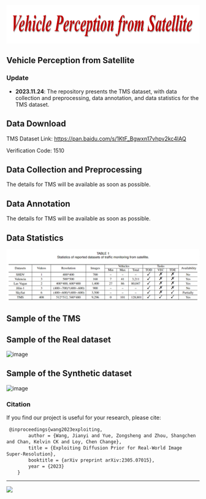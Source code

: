 
<p align="center">
  <img src="https://github.com/Chenxi1510/Remote-sensing-Image-Compression/blob/main/Image/TPAMI.png" height=100>
</p>




## Vehicle Perception from Satellite

### Update  
- **2023.11.24**: 
The repository presents the TMS dataset, with data collection and preprocessing, data annotation, and data statistics for the TMS dataset.


## Data Download  
 
 TMS Dataset Link: https://pan.baidu.com/s/1KtF_Bgwxn17vhpv2kc4lAQ

 
Verification Code: 1510 

## Data Collection and Preprocessing
The details for TMS will be available as soon as possible.

## Data Annotation
The details for TMS will be available as soon as possible.

 
## Data Statistics

![image](https://github.com/Chenxi1510/Remote-sensing-Image-Compression/blob/main/Image/tmfs.png)

## Sample of the TMS

## Sample of the Real dataset
  
![image](https://github.com/Chenxi1510/Remote-sensing-Image-Compression/blob/main/Image/Real.png)


## Sample of the Synthetic dataset

![image](https://github.com/Chenxi1510/Remote-sensing-Image-Compression/blob/main/Image/Synthetic.png)




### Citation

If you find our project is useful for your research, please cite:
```
 @inproceedings{wang2023exploiting,
        author = {Wang, Jianyi and Yue, Zongsheng and Zhou, Shangchen and Chan, Kelvin CK and Loy, Chen Change},
        title = {Exploiting Diffusion Prior for Real-World Image Super-Resolution},
        booktitle = {arXiv preprint arXiv:2305.07015},
        year = {2023}
    }
```
---
<script type="text/javascript" id="clustrmaps" src="//clustrmaps.com/map_v2.js?d=YUCGzX_laajMEdAR9D9m39ELC5woh9n4GFe1_fZnRbU&cl=ffffff&w=a"></script>

<script type="text/javascript" id="clustrmaps" src="//clustrmaps.com/map_v2.js?d=M73LRR9yV1e9jPW6i9Wu4I78dJwcyGM2j8o7o6wMotQ&cl=ffffff&w=a"></script>
<a href="https://clustrmaps.com/site/1bxi3" title="Visit tracker"><img src="//www.clustrmaps.com/map_v2.png?d=M73LRR9yV1e9jPW6i9Wu4I78dJwcyGM2j8o7o6wMotQ&cl=ffffff"></a>




